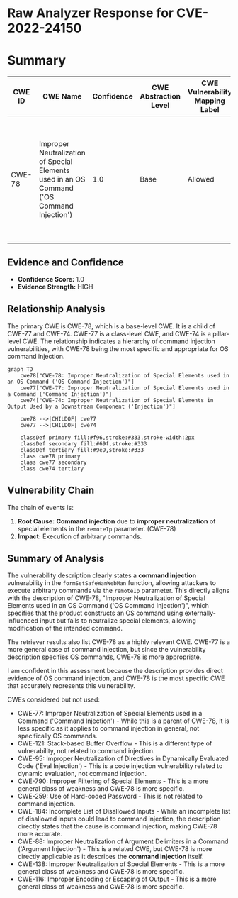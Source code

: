 # Raw Analyzer Response for CVE-2022-24150

# Summary
| CWE ID | CWE Name | Confidence | CWE Abstraction Level | CWE Vulnerability Mapping Label | CWE-Vulnerability Mapping Notes |
|---|---|---|---|---|---|
| CWE-78 | Improper Neutralization of Special Elements used in an OS Command ('OS Command Injection') | 1.0 | Base | Allowed | Primary CWE. The vulnerability allows attackers to execute arbitrary commands via the remoteIp parameter due to **command injection**. |

## Evidence and Confidence

*   **Confidence Score:** 1.0
*   **Evidence Strength:** HIGH

## Relationship Analysis
The primary CWE is CWE-78, which is a base-level CWE. It is a child of CWE-77 and CWE-74. CWE-77 is a class-level CWE, and CWE-74 is a pillar-level CWE. The relationship indicates a hierarchy of command injection vulnerabilities, with CWE-78 being the most specific and appropriate for OS command injection.

```mermaid
graph TD
    cwe78["CWE-78: Improper Neutralization of Special Elements used in an OS Command ('OS Command Injection')"]
    cwe77["CWE-77: Improper Neutralization of Special Elements used in a Command ('Command Injection')"]
    cwe74["CWE-74: Improper Neutralization of Special Elements in Output Used by a Downstream Component ('Injection')"]

    cwe78 -->|CHILDOF| cwe77
    cwe77 -->|CHILDOF| cwe74

    classDef primary fill:#f96,stroke:#333,stroke-width:2px
    classDef secondary fill:#69f,stroke:#333
    classDef tertiary fill:#9e9,stroke:#333
    class cwe78 primary
    class cwe77 secondary
    class cwe74 tertiary
```

## Vulnerability Chain
The chain of events is:
1.  **Root Cause:** **Command injection** due to **improper neutralization** of special elements in the `remoteIp` parameter. (CWE-78)
2.  **Impact:** Execution of arbitrary commands.

## Summary of Analysis
The vulnerability description clearly states a **command injection** vulnerability in the `formSetSafeWanWebMan` function, allowing attackers to execute arbitrary commands via the `remoteIp` parameter. This directly aligns with the description of CWE-78, "Improper Neutralization of Special Elements used in an OS Command ('OS Command Injection')", which specifies that the product constructs an OS command using externally-influenced input but fails to neutralize special elements, allowing modification of the intended command.

The retriever results also list CWE-78 as a highly relevant CWE. CWE-77 is a more general case of command injection, but since the vulnerability description specifies OS commands, CWE-78 is more appropriate.

I am confident in this assessment because the description provides direct evidence of OS command injection, and CWE-78 is the most specific CWE that accurately represents this vulnerability.

CWEs considered but not used:

*   CWE-77: Improper Neutralization of Special Elements used in a Command ('Command Injection') - While this is a parent of CWE-78, it is less specific as it applies to command injection in general, not specifically OS commands.
*   CWE-121: Stack-based Buffer Overflow - This is a different type of vulnerability, not related to command injection.
*   CWE-95: Improper Neutralization of Directives in Dynamically Evaluated Code ('Eval Injection') - This is a code injection vulnerability related to dynamic evaluation, not command injection.
*   CWE-790: Improper Filtering of Special Elements - This is a more general class of weakness and CWE-78 is more specific.
*   CWE-259: Use of Hard-coded Password - This is not related to command injection.
*   CWE-184: Incomplete List of Disallowed Inputs - While an incomplete list of disallowed inputs could lead to command injection, the description directly states that the cause is command injection, making CWE-78 more accurate.
*   CWE-88: Improper Neutralization of Argument Delimiters in a Command ('Argument Injection') - This is a related CWE, but CWE-78 is more directly applicable as it describes the **command injection** itself.
*   CWE-138: Improper Neutralization of Special Elements - This is a more general class of weakness and CWE-78 is more specific.
*   CWE-116: Improper Encoding or Escaping of Output - This is a more general class of weakness and CWE-78 is more specific.